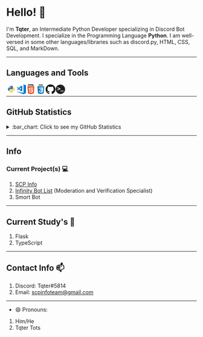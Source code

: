 # Hello! 👋
I'm **Tqter**, an Intermediate Python Developer specializing in Discord Bot Development. I specialize in the Programming Language **Python**. I am well-versed in some other languages/libraries such as discord.py, HTML, CSS, SQL, and MarkDown.

---

## Languages and Tools

<img align="left" alt="Python" width="26px" src="https://raw.githubusercontent.com/github/explore/80688e429a7d4ef2fca1e82350fe8e3517d3494d/topics/python/python.png" />
<img align="left" alt="Visual Studio Code" width="26px" src="https://raw.githubusercontent.com/github/explore/80688e429a7d4ef2fca1e82350fe8e3517d3494d/topics/visual-studio-code/visual-studio-code.png" />
<img align="left" alt="HTML5" width="26px" src="https://raw.githubusercontent.com/github/explore/80688e429a7d4ef2fca1e82350fe8e3517d3494d/topics/html/html.png" />
<img align="left" alt="CSS3" width="26px" src="https://raw.githubusercontent.com/github/explore/80688e429a7d4ef2fca1e82350fe8e3517d3494d/topics/css/css.png" />
<img align="left" alt="GitHub" width="26px" src="https://raw.githubusercontent.com/github/explore/78df643247d429f6cc873026c0622819ad797942/topics/github/github.png" />
<img align="left" alt="Terminal" width="26px" src="https://raw.githubusercontent.com/github/explore/80688e429a7d4ef2fca1e82350fe8e3517d3494d/topics/terminal/terminal.png" />

<br><hr>

## GitHub Statistics
<details>
  <summary>
    :bar_chart: Click to see my GitHub Statistics
  </summary>
  <p align="center">
&nbsp;<img align="center" src="https://github-readme-stats.vercel.app/api?username=Tqter&show_icons=true&theme=dracula" alt="Tqter" height="200"/>
<img align="center" src="https://github-readme-stats.vercel.app/api/top-langs/?username=Tqter&hide=lua&theme=dracula" alt="Tqter's github stats"/>
<div><img src="https://github-profile-trophy.vercel.app/?username=Tqter&theme=dracula" width="1200"></div>
  </p>
</details>

--- 

## Info

### Current Project(s) 💻
1. [SCP Info](http://scpinfo.xyz)
2. [Infinity Bot List](https://infinitybots.xyz) (Moderation and Verification Specialist)
3. Smort Bot

---

## Current Study's :pencil:
1. Flask
2. TypeScript

---

## Contact Info 📫
1. Discord: Tqter#5814
2. Email: scpinfoteam@gmail.com

---

- 😄 Pronouns: 
1. Him/He
2. Tqter Tots
